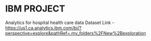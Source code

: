 # IBM PROJECT
Analytics for hospital health care data
Dataset Link - https://us1.ca.analytics.ibm.com/bi/?perspective=explore&pathRef=.my_folders%2FNew%2Bexploration
